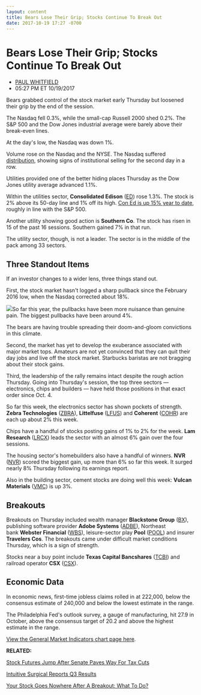 ```yaml
---
layout: content
title: Bears Lose Their Grip; Stocks Continue To Break Out
date: 2017-10-19 17:27 -0700
---
```



Bears Lose Their Grip; Stocks Continue To Break Out
====================================================




* [PAUL WHITFIELD](https://www.investors.com/author/whitfieldp/ "Posts by PAUL WHITFIELD")
* 05:27 PM ET 10/19/2017




Bears grabbed control of the stock market early Thursday but loosened their grip by the end of the session.


The Nasdaq fell 0.3%, while the small-cap Russell 2000 shed 0.2%. The S&P 500 and the Dow Jones industrial average were barely above their break-even lines.




At the day's low, the Nasdaq was down 1%.


Volume rose on the Nasdaq and the NYSE. The Nasdaq suffered [distribution](https://www.investors.com/ibd-university/market-timing/market-tops/), showing signs of institutional selling for the second day in a row.


Utilities provided one of the better hiding places Thursday as the Dow Jones utility average advanced 1.1%.


Within the utilities sector, **Consolidated Edison** ([ED](https://research.investors.com/quote.aspx?symbol=ED)) rose 1.3%. The stock is 2% above its 50-day line and 1% off its high. [Con Ed is up 15% year to date](https://www.investors.com/research/the-income-investor/this-utility-has-a-no-retreat-attitude-on-dividends/), roughly in line with the S&P 500.


Another utility showing good action is **Southern Co**. The stock has risen in 15 of the past 16 sessions. Southern gained 7% in that run.


The utility sector, though, is not a leader. The sector is in the middle of the pack among 33 sectors.


Three Standout Items
--------------------


If an investor changes to a wider lens, three things stand out.


First, the stock market hasn't logged a sharp pullback since the February 2016 low, when the Nasdaq corrected about 18%.


![](https://www.investors.com/wp-content/uploads/2017/10/MP101917.png)So far this year, the pullbacks have been more nuisance than genuine pain. The biggest pullbacks have been around 4%.


The bears are having trouble spreading their doom-and-gloom convictions in this climate.


Second, the market has yet to develop the exuberance associated with major market tops. Amateurs are not yet convinced that they can quit their day jobs and live off the stock market. Starbucks baristas are not bragging about their stock gains.


Third, the leadership of the rally remains intact despite the rough action Thursday. Going into Thursday's session, the top three sectors — electronics, chips and builders — have held those positions in that exact order since Oct. 4.


So far this week, the electronics sector has shown pockets of strength. **Zebra Technologies** ([ZBRA](https://research.investors.com/quote.aspx?symbol=ZBRA)), **Littelfuse** ([LFUS](https://research.investors.com/quote.aspx?symbol=LFUS)) and **Coherent** ([COHR](https://research.investors.com/quote.aspx?symbol=COHR)) are each up about 2% this week.


Chips have a handful of stocks posting gains of 1% to 2% for the week. **Lam Research** ([LRCX](https://research.investors.com/quote.aspx?symbol=LRCX)) leads the sector with an almost 6% gain over the four sessions.


The housing sector's homebuilders also have a handful of winners. **NVR** ([NVR](https://research.investors.com/quote.aspx?symbol=NVR)) scored the biggest gain, up more than 6% so far this week. It surged nearly 8% Thursday following its earnings report.


Also in the building sector, cement stocks are doing well this week: **Vulcan Materials** ([VMC](https://research.investors.com/quote.aspx?symbol=VMC)) is up 3%.


Breakouts
---------


Breakouts on Thursday included wealth manager **Blackstone Group** ([BX](https://research.investors.com/quote.aspx?symbol=BX)), publishing software provider **Adobe Systems** ([ADBE](https://research.investors.com/quote.aspx?symbol=ADBE)), Northeast bank **Webster Financial** ([WBS](https://research.investors.com/quote.aspx?symbol=WBS)), leisure-sector play **Pool** ([POOL](https://research.investors.com/quote.aspx?symbol=POOL)) and insurer **Travelers Cos**. The breakouts came under difficult market conditions Thursday, which is a sign of strength.


Stocks near a buy point include **Texas Capital Bancshares** ([TCBI](https://research.investors.com/quote.aspx?symbol=TCBI)) and railroad operator **CSX** ([CSX](https://research.investors.com/quote.aspx?symbol=CSX)).


Economic Data
-------------


In economic news, first-time jobless claims rolled in at 222,000, below the consensus estimate of 240,000 and below the lowest estimate in the range.


The Philadelphia Fed's outlook survey, a gauge of manufacturing, hit 27.9 in October, above the consensus target of 20.2 and above the highest estimate in the range.


[View the General Market Indicators chart page here](https://www.investors.com/wp-content/uploads/2017/10/IBD1910152502GMI.pdf).


**RELATED:**


[Stock Futures Jump After Senate Paves Way For Tax Cuts](https://www.investors.com/market-trend/stock-market-today/facebook-google-lose-buy-points-paypal-celgene-active-late-sp-500-futures/)


[Intuitive Surgical Reports Q3 Results](https://www.investors.com/news/technology/intuitive-surgical-rockets-after-topping-q3-earnings-sales/)


[Your Stock Goes Nowhere After A Breakout: What To Do?](https://www.investors.com/how-to-invest/investors-corner/your-stock-goes-nowhere-after-a-breakout-how-long-should-you-wait/)




